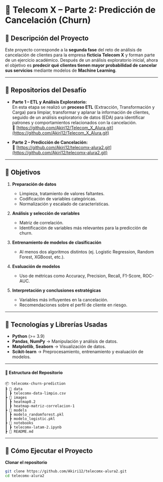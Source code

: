# 📡 Telecom X – Parte 2: Predicción de Cancelación (Churn)

## 📖 Descripción del Proyecto

Este proyecto corresponde a la **segunda fase** del reto de análisis de cancelación de clientes para la empresa **ficticia** **Telecom X** y forman parte de un ejercicio académico. Después de un análisis exploratorio inicial, ahora el objetivo es **predecir qué clientes tienen mayor probabilidad de cancelar sus servicios** mediante modelos de **Machine Learning**.  

---

## 🔗 Repositorios del Desafío

- **Parte 1 – ETL y Análisis Exploratorio:**  
  En esta etapa se realizó un **proceso ETL** (Extracción, Transformación y Carga) para limpiar, transformar y aplanar la información de clientes, seguido de un análisis exploratorio de datos (EDA) para identificar patrones y comportamientos relacionados con la cancelación.  
  📎 [https://github.com/Akiri12/Telecom_X_Alura.git](https://github.com/Akiri12/Telecom_X_Alura.git)

- **Parte 2 – Predicción de Cancelación:**  
  📎 [https://github.com/Akiri12/telecomx-alura2.git](https://github.com/Akiri12/telecomx-alura2.git)

---

## 🎯 Objetivos

1. **Preparación de datos**  
   - Limpieza, tratamiento de valores faltantes.  
   - Codificación de variables categóricas.  
   - Normalización y escalado de características.  

2. **Análisis y selección de variables**  
   - Matriz de correlación.  
   - Identificación de variables más relevantes para la predicción de churn.

3. **Entrenamiento de modelos de clasificación**  
   - Al menos dos algoritmos distintos (ej. Logistic Regression, Random Forest, XGBoost, etc.).  

4. **Evaluación de modelos**  
   - Uso de métricas como Accuracy, Precision, Recall, F1-Score, ROC-AUC.  

5. **Interpretación y conclusiones estratégicas**  
   - Variables más influyentes en la cancelación.  
   - Recomendaciones sobre el perfil de cliente en riesgo.

---

## 🧰 Tecnologías y Librerías Usadas

- **Python** (>= 3.9)  
- **Pandas**, **NumPy** → Manipulación y análisis de datos.  
- **Matplotlib**, **Seaborn** → Visualización de datos.  
- **Scikit-learn** → Preprocesamiento, entrenamiento y evaluación de modelos.  

---

#### 📂 Estructura del Repositorio
```
📦 telecomx-churn-prediction
┣ 📂 data
┃ ┣ telecomx-data-limpio.csv
┣ 📂 images
┃ ┣ heatmap0.2
┃ ┣ heatmap-matriz-correlacion-1
┣ 📂 models
┃ ┣ modelo_randomforest.pkl
┃ ┣ modelo_logistic.pkl
┣ 📂 notebooks
┃ ┣ telecomx-latam-2.ipynb
┣ 📜 README.md
```
---

## 🚀 Cómo Ejecutar el Proyecto

**Clonar el repositorio**  
   ```bash
   git clone https://github.com/Akiri12/telecomx-alura2.git
   cd telecomx-alura2

